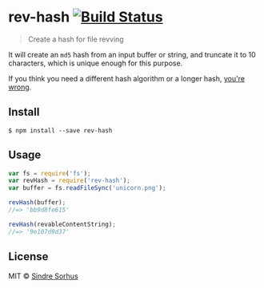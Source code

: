 # rev-hash [![Build Status](https://travis-ci.org/sindresorhus/rev-hash.svg?branch=master)](https://travis-ci.org/sindresorhus/rev-hash)

> Create a hash for file revving

It will create an `md5` hash from an input buffer or string, and truncate it to 10 characters, which is unique enough for this purpose.

If you think you need a different hash algorithm or a longer hash, [you're wrong](http://blog.risingstack.com/automatic-cache-busting-for-your-css/).


## Install

```
$ npm install --save rev-hash
```


## Usage

```js
var fs = require('fs');
var revHash = require('rev-hash');
var buffer = fs.readFileSync('unicorn.png');

revHash(buffer);
//=> 'bb9d8fe615'

revHash(revableContentString);
//=> '9e107d9d37'
```


## License

MIT © [Sindre Sorhus](http://sindresorhus.com)
